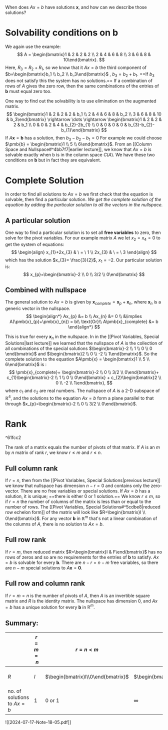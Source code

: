 When does $Ax=b$ have solutions $\pmb{x}$, and how can we describe those solutions?

# Solvability conditions on b
We again use the example:
$$
A = \begin{bmatrix}1 & 2 & 2 & 2 \\ 2 & 4 & 6 & 8 \\ 3 & 6 & 8 & 10\end{bmatrix}.
$$
Here, $R_{3}= R_{2}+R_{1}$, so we know that it $Ax=b$ the third component of $b=\begin{bmatrix}b_1 \\ b_2 \\ b_3\end{bmatrix}$ , $b_{3}=b_{2}+b_{1}$. ==If  $b_{3}$ does not satisfy this the system has no solutions.== 
If a combination of rows of $A$ gives the zero row, then the same combinations of the entries of $\pmb{b}$ must equal zero too.

One way to find out the solvability is to use elimination on the augmented matrix.
$$
\begin{bmatrix}1 & 2 & 2 & 2  & b_1 \\ 2 & 4 & 6 & 8 & b_2 \\ 3 & 6 & 8 & 10 & b_3\end{bmatrix} \rightarrow \dots \rightarrow \begin{bmatrix}1 & 2 & 2 & 2 & b_1 \\ 0 & 0 & 2 & 4 & b_{2}-2b_{1} \\ 0 & 0 & 0 & 0 & b_{3}-b_{2}-b_{1}\end{bmatrix}
$$
If $A\pmb{x}=\pmb{b}$ has a solution, then $b_{3}-b_{2}-b_{1}=0$ For example we could choose $\pmb{b} = \begin{bmatrix}1 \\ 5 \\ 6\end{bmatrix}$.
From an [[Column Space and Nullspace#^4bb7f7|earlier lecture]], we know that $Ax=b$ is solvable exactly when b is in the column space $C(A)$. We have these two conditions on $\pmb{b}$ but in fact they are equivalent.

# Complete Solution

In order to find all solutions to $Ax=b$ we first check that the equation is solvable, then find a particular solution. *We get the complete solution of the equation by adding the particular solution to all the vectors in the nullspace.*

## A particular solution
One way to find a particular solution is to set all **free variables** to zero, then solve for the pivot variables.
For our example matrix $A$ we let $x_{2}=x_{4}=0$ to get the system of equations:
$$
\begin{align}
x_{1}+2x_{3} & \ = \ 1 \\
2x_{3} & \ = \ 3
\end{align}
$$
which has the solution $x_{3}= \frac{3}{2}$, $x_1 = -2$. Our particular solution is:
$$
x_{p}=\begin{bmatrix}-2 \\ 0 \\ 3/2 \\ 0\end{bmatrix}
$$
## Combined with nullspace

The general solution to $Ax=b$ is given by $\pmb{x}_{complete}=\pmb{x}_{p}+\pmb{x}_{n}$, where $\pmb{x}_{n}$ is a generic vector in the nullspace. 
$$
\begin{align*}
Ax_{p} &= b \\
Ax_{n} &= 0 \\
&\implies A(\pmb{x}_{p}+\pmb{x}_{n}) = b\\
\text{Or}\\
A\pmb{x}_{complete} &= b
\end{align*}
$$

This is true for every $\pmb{x}_{n}$ in the nullspace.
In in the [[Pivot Variables, Special Solutions|last lecture]] we learned that the nullspace of $A$ is the collection of all combinations of the special solutions $\begin{bmatrix}-2 \\ 1 \\ 0 \\ 0 \end{bmatrix}$ and $\begin{bmatrix}2 \\ 0 \\ -2 \\ 1\end{bmatrix}$. So the complete solution to the equation $A\pmb{x} = \begin{bmatrix}1 \\ 5 \\ 6\end{bmatrix}$ is :
$$
\pmb{x}_{complete}=
\begin{bmatrix}-2 \\ 0 \\ 3/2 \\ 0\end{bmatrix}+
c_{1}\begin{bmatrix}-2 \\ 1 \\ 0 \\ 0\end{bmatrix} + c_{2}\begin{bmatrix}2 \\ 0 \\ -2 \\ 1\end{bmatrix},
$$
where $c_1$ and $c_2$ are real numbers.
The nullspace of $A$ is a 2-D subspace of $\mathbb{R}^4$, and the solutions to the equation $Ax=b$ form a plane parallel to that through $x_{p}=\begin{bmatrix}-2 \\ 0 \\ 3/2 \\ 0\end{bmatrix}$.

# Rank

^61fcc2

The rank of a matrix equals the number of pivots of that matrix. If $A$ is an $m$ by $n$ matrix of rank $r$, we know $r \leq m$ and $r\leq n$.

## Full column rank

If $r=n$, then from the [[Pivot Variables, Special Solutions|previous lecture]] we know that nullspace has dimension $n-r=0$ and contains only the zero-vector. There are no free variables or special solutions.
If $Ax=b$ has a solution, it is unique; ==there is either 0 or 1 solution.== 
We know $r\leq m$, so if $r=n$ the number of columns of the matrix is less than or equal to the number of rows. The [[Pivot Variables, Special Solutions#^5cdbe8|reduced row echelon form]] of the matrix will look like $R=\begin{bmatrix}I \\ 0\end{bmatrix}$. For any vector $\pmb{b}$ in $\mathbb{R}^m$ that's not a linear combination of the columns of $A$, there is no solution to $Ax=b$.

## Full row rank
If $r=m$, then reduced matrix $R=\begin{bmatrix}I  & F\end{bmatrix}$ has no rows of zeros and so are no requirements for the entries of $\pmb{b}$ to satisfy. $Ax=b$ is solvable for every $\pmb{b}$. There are $n-r=n-m$ free variables, so there are $n-m$ special solutions to $A\pmb{x}=\pmb{0}$.

## Full row and column rank
If $r=m=n$ is the number of pivots of $A$, then $A$ is an invertible square matrix and $R$ is the identity matrix. The nullspace has dimension 0, and $Ax=b$ has a unique solution for every $\pmb{b}$ in $\mathbb{R}^m$. 

## Summary:

|                            | $r=m=n$ | $r=n<m$                            | $r=m<n$                           | $r<m,r<n$                                |
| -------------------------- | ------- | ---------------------------------- | --------------------------------- | ---------------------------------------- |
| $R$                        | $I$     | $\begin{bmatrix}I\\0\end{bmatrix}$ | $\begin{bmatrix}I&F\end{bmatrix}$ | $\begin{bmatrix}I&F \\ 0&0\end{bmatrix}$ |
| no. of solutions to $Ax=b$ | 1       | 0 or 1                             | $\infty$                          | $0$ or $\infty$                          |

![[2024-07-17-Note-18-05.pdf]]